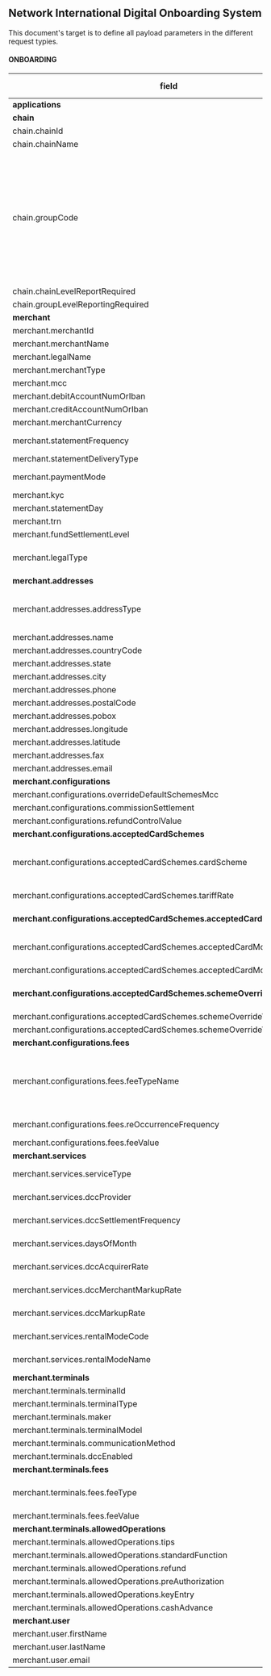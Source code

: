 
## Network International Digital Onboarding System
This document's target is to define all payload parameters in the different request typies.
#### ONBOARDING
| **field** | **Type** |**length**|**possible values**|**Way4**	|**Base24**|**Self-Services**|**MC-3D**|**Payload**
|--|--|--|--|--|--|--|--|--|
|**applications**| object[] |N/A ||mandatory|mandatory | | | | |
|**chain**| object |N/A ||optional| | | | |
|chain.chainId| alphanumeric | 25|| mandatory|N/A | | | | |
|chain.chainName| alphanumeric  | 100|| mandatory| N/A| | | | |
|chain.groupCode| alphabetic  | 10|AFG,  ALIMIGS, ASECYBS, ASEMIGS, ATG, BRLADP, DARADP, DDF, DET, DTR, EAM, ECMMIGS, EHMMIGS, EHSADP, ETI, ETS, FLD, FLN, JMB, JUM, KSA, MTOMOTO, OTH, RLG, ROTADP, RTA, SDG, TRNADP, TRNCYBS, TRNMIGS, TRNMOTO, TRNMPOS, TRNPOS, TRNSABR| mandatory| | | | | |
|chain.chainLevelReportRequired| boolean |5 || mandatory|N/A | | | | |
|chain.groupLevelReportingRequired| boolean | 5||mandatory |N/A | | | | |
|**merchant**  |object[]  |N/A ||mandatory | mandatory| | | | |
|merchant.merchantId  |alphanumeric|25 ||mandatory |mandatory | | | |
|merchant.merchantName|alphanumeric|100||mandatory | mandatory| | | |
|merchant.legalName|alphanumeric|100 ||mandatory | | | | |
|merchant.merchantType|alphanumeric|4||mandatory |mandatory | | | |
|merchant.mcc|numeric|5||mandatory |mandatory | | | |
|merchant.debitAccountNumOrIban|alphanumeric|25 ||mandatory | N/A| | | |
|merchant.creditAccountNumOrIban|alphanumeric|25 ||mandatory |N/A | | | |
|merchant.merchantCurrency|alphabetic|4 ||mandatory | mandatory| | | |
|merchant.statementFrequency|alphabetic|10|DAILY, WEEKLY, MONTHLY|mandatory |N/A | | | |
|merchant.statementDeliveryType|alphabetic|5|Email, Fax|mandatory | N/A| | | |
|merchant.paymentMode|alphabetic|3|EFT, EQ, FN, IFT, MC, NN, OB, TT |mandatory || | | |
|merchant.kyc|boolean|5 ||mandatory | | | | |
|merchant.statementDay|numeric|2 ||mandatory |N/A | | | |
|merchant.trn|alphanumeric|15 ||mandatory | N/A| | | |
|merchant.fundSettlementLevel|alphabetic|1 |O, U|optional |N/A| | | |
|merchant.legalType|alphanumeric|25 |LLC, SOLE_PROPRIETOR, PARTNERSHIP, FREE_ZONE|optional |N/A| | | |
|**merchant.addresses**|object[]|N/A ||mandatory | mandatory | | | |
|merchant.addresses.addressType|alphabetic|25 |DEFAULT,  STMT_ADDR,  PAYM_ADDR,  CORRESPONDING,  TRADING|mandatory |mandatory| | | |
|merchant.addresses.name |alphanumeric|100 ||mandatory | | | |
|merchant.addresses.countryCode|alphabetic|4 ||mandatory |mandatory|optional | | | |
|merchant.addresses.state|alphabetic|100 ||option | optional| | |
|merchant.addresses.city|alphabetic|100 ||mandatory | optional| | | |
|merchant.addresses.phone|numeric|25 ||optional | optional| | | |
|merchant.addresses.postalCode|numeric|25 ||mandatory |optional| | | |
|merchant.addresses.pobox|numeric|25 ||optional | optional|| | |
|merchant.addresses.longitude|numeric|25 ||optional |N/A| | | |
|merchant.addresses.latitude|numeric|25 ||optional |N/A | | | |
|merchant.addresses.fax|numeric|25 ||optional |N/A | | | |
|merchant.addresses.email|alphanumeric|256 ||mandatory |optional | | | |
|**merchant.configurations**|object|N/A||mandatory |mandatory | | | |
|merchant.configurations.overrideDefaultSchemesMcc|boolean|5||optional |N/A | | | |
|merchant.configurations.commissionSettlement|alphabetic|15|NEXT_STTLM,  M1|mandatory |N/A | | | |
|merchant.configurations.refundControlValue|alphabetic|1|G, R, C, N|mandatory | N/A| | | |
|**merchant.configurations.acceptedCardSchemes**|object[]|N/A||mandatory | | | | |
|merchant.configurations.acceptedCardSchemes.cardScheme|alphabetic|4|VISA, MC, PL, JCB, CUP, MER, DCI, AMEX, TBOD, DODB, DOCR, DOHY, SBOC, SBOD, DOPR|mandatory | | | | |
|merchant.configurations.acceptedCardSchemes.tariffRate|numeric|10||mandatory in case of simple pricing merchants | | | | |
|**merchant.configurations.acceptedCardSchemes.acceptedCardModes**|object[]|N/A||mandatory in case of complex pricing merchants |N/A | | | |
|merchant.configurations.acceptedCardSchemes.acceptedCardModes.modeName|alphabetic|15|ELECTRONIC, MANUAL, INTERNATIONAL, DOMESTIC, PREMIUM|mandatory |N/A | | | |
|merchant.configurations.acceptedCardSchemes.acceptedCardModes.rate|numeric|10||mandatory |N/A | | | |
|**merchant.configurations.acceptedCardSchemes.schemeOverrideValue**|object|N/A||mandatory in case overrideDefaultSchemesMcc is true| N/A| | | |
|merchant.configurations.acceptedCardSchemes.schemeOverrideValue.mcc|numeric|5||mandatory|N/A | | | |
|merchant.configurations.acceptedCardSchemes.schemeOverrideValue.dbaName|alphanumeric|100||mandatory| | | | |
|**merchant.configurations.fees**|object[]|N/A||mandatory | N/A| | | |
|merchant.configurations.fees.feeTypeName|alphabetic|15|MIS, ACQ_MMBR_FEE, MFEE_STRT, MFEE_FRD_HND, FRAUD_HAND_FEE, TRANS_FEE, REFUND_FEE|mandatory | N/A| | | |
|merchant.configurations.fees.reOccurrenceFrequency|alphabetic|10|DAILY, WEEKLY, MONTHLY|mandatory |N/A| | | |
|merchant.configurations.fees.feeValue|numeric|10||mandatory |N/A| | | |
|**merchant.services**|object[]|N/A||optional | N/A| | | |
|merchant.services.serviceType|alphabetic|15|DCC, RENTAL, MC_3D_SECURE|mandatory |N/A| | | |
|merchant.services.dccProvider|alphabetic|2|PP, FX|mandatory in case of serviceType is DCC |N/A | | | |
|merchant.services.dccSettlementFrequency|alphabetic|10|DAILY, WEEKLY, MONTHLY|mandatory in case of serviceType is DCC |N/A | | | |
|merchant.services.daysOfMonth|numeric|2||mandatory in case of serviceType is DCC |N/A | | | |
|merchant.services.dccAcquirerRate|numeric|10||mandatory in case of serviceType is DCC |N/A | | | |
|merchant.services.dccMerchantMarkupRate|numeric|10||mandatory in case of serviceType is DCC |N/A | | | |
|merchant.services.dccMarkupRate|numeric|10||mandatory in case of serviceType is 'DCC' |N/A | | | |
|merchant.services.rentalModeCode|alphabetic|10|CASH, CHEQUE|mandatory in case of serviceType is 'RENTAL' |N/A| | | |
|merchant.services.rentalModeName|alphabetic|10||mandatory in case of serviceType is 'RENTAL' |N/A| | | |
|**merchant.terminals**|object[]|N/A||optional || | | |
|merchant.terminals.terminalId|alphanumeric|25||mandatory |mandatory | | | |
|merchant.terminals.terminalType|alphanumeric|10||mandatory | | | | |
|merchant.terminals.maker|alphanumeric|10||mandatory | | | | |
|merchant.terminals.terminalModel|alphanumeric|25||mandatory | | | | |
|merchant.terminals.communicationMethod|alphanumeric|10|SG,  GPRS_SIM|mandatory || | | |
|merchant.terminals.dccEnabled|boolean|5||mandatory | | | | |
|**merchant.terminals.fees**|object[]|N/A||mandatory | N/Aoptional| | | |
|merchant.terminals.fees.feeType|alphabetic|25|SIM_FEE,  GPRS_FEE,  TERMINAL_RENTAL_FEE,  INS_FEE|mandatory |N/A | | | |
|merchant.terminals.fees.feeValue|numeric|10||mandatory | N/A| | | |
|**merchant.terminals.allowedOperations**|object|N/A||optional |N/A | | | |
|merchant.terminals.allowedOperations.tips|boolean|5||optional | N/A| | | |
|merchant.terminals.allowedOperations.standardFunction||boolean|5|N/A | | | | |
|merchant.terminals.allowedOperations.refund|boolean|5|| |N/A | | | |
|merchant.terminals.allowedOperations.preAuthorization|boolean|5||N/Aoptional | | | | |
|merchant.terminals.allowedOperations.keyEntry|boolean|5||optional | N/A| | | |
|merchant.terminals.allowedOperations.cashAdvance|boolean|5||optional |N/A | | | |
|**merchant.user**|object|N/A||N/A | | | | |
|merchant.user.firstName|alphanumeric|100||N/A |N/A | | | |
|merchant.user.lastName|alphanumeric|100||N/A |N/A | | | |
|merchant.user.email|alphanumeric|256||N/A |N/A | | | |
<!--stackedit_data:
eyJoaXN0b3J5IjpbLTE2MTU1NTg1NTksLTgwMzg5MTI2NiwtMT
g5OTc3MjM0LDUzMTM1NTg0NiwtMjA4OTQ1NzY4LDE5MzU4MjQw
MTgsMTg0ODcxNzUyMl19
-->